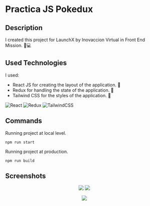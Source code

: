 # Practica JS Pokedux

## Description
I created this project for LaunchX by Inovaccion Virtual in Front End Mission. 🚀💻

## Used Technologies 

I used:
- React JS for creating the layout of the application. 📲
- Redux for handling the state of the application. 🔢
- Tailwind CSS for the styles of the application. 💅

![React](https://img.shields.io/badge/react-%2320232a.svg?style=for-the-badge&logo=react&logoColor=%2361DAFB)
![Redux](https://img.shields.io/badge/redux-%23593d88.svg?style=for-the-badge&logo=redux&logoColor=white)
![TailwindCSS](https://img.shields.io/badge/tailwindcss-%2338B2AC.svg?style=for-the-badge&logo=tailwind-css&logoColor=white)

## Commands

Running project at local level.

```
npm run start
```

Running project at production.

```
npm run build
```

## Screenshots 

<p align="center">
  <img src="https://i.imgur.com/Zgdmy07.gif" />
  <img src="https://i.imgur.com/sUaDLD2.gif" />
</p>
<p align="center">
  <img src="https://i.imgur.com/yojIHdW.png" />
</p>

